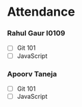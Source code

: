 # Attendance


### Rahul Gaur I0109
- [ ] Git 101 
- [ ] JavaScript

### Apoorv Taneja
- [ ] Git 101 
- [ ] JavaScript
